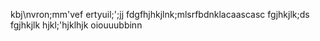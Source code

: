 kbj\nvron\;mm'vef
ertyuil;';jj
fdgfhjhkjlnk;mlsrfbdnklacaascasc
fgjhkjlk;ds
fgjhkjlk
hjkl;'hjklhjk
oiouuubbinn
